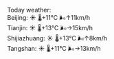 Today weather:  
Beijing: ☀️   🌡️+11°C 🌬️↑11km/h  
Tianjin: ☀️   🌡️+13°C 🌬️→15km/h  
Shijiazhuang: ☀️   🌡️+13°C 🌬️↑8km/h  
Tangshan: ☀️   🌡️+11°C 🌬️→13km/h  
